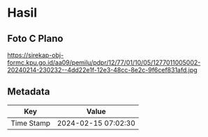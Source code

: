 # Hasil

## Foto C Plano

https://sirekap-obj-formc.kpu.go.id/aa09/pemilu/pdpr/12/77/01/10/05/1277011005002-20240214-230232--4dd22e1f-12e3-48cc-8e2c-9f6cef831afd.jpg


## Metadata

| Key        | Value               |
| ---------- | ------------------- |
| Time Stamp | 2024-02-15 07:02:30 |



